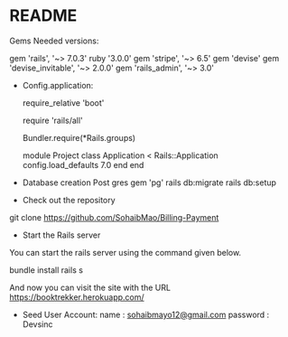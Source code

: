 # README

Gems Needed versions: 

gem 'rails', '~> 7.0.3'
ruby '3.0.0'
gem 'stripe', '~> 6.5'
gem 'devise'
gem 'devise_invitable', '~> 2.0.0'
gem 'rails_admin', '~> 3.0'


* Config.application: 

    require_relative 'boot'

    require 'rails/all'

    Bundler.require(*Rails.groups)

    module Project
    class Application < Rails::Application
        config.load_defaults 7.0
    end
    end

* Database creation
Post gres gem 'pg'
rails db:migrate
rails db:setup

* Check out the repository

git clone https://github.com/SohaibMao/Billing-Payment

* Start the Rails server

You can start the rails server using the command given below.

bundle install
rails s

And now you can visit the site with the URL https://booktrekker.herokuapp.com/


* Seed User Account:
name      : sohaibmayo12@gmail.com
password  : Devsinc

